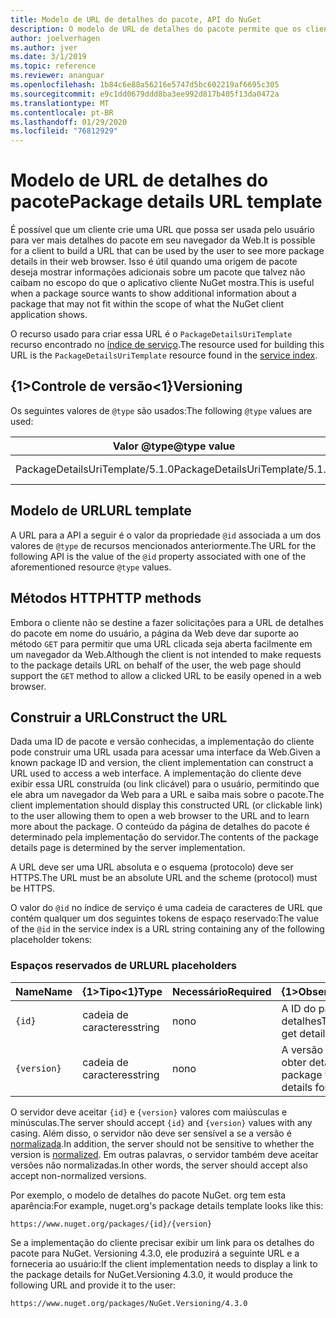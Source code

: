 ```yaml
---
title: Modelo de URL de detalhes do pacote, API do NuGet
description: O modelo de URL de detalhes do pacote permite que os clientes exibam em sua interface do usuário um link da Web para mais detalhes do pacote
author: joelverhagen
ms.author: jver
ms.date: 3/1/2019
ms.topic: reference
ms.reviewer: ananguar
ms.openlocfilehash: 1b84c6e88a56216e5747d5bc602219af6695c305
ms.sourcegitcommit: e9c1dd0679ddd8ba3ee992d817b405f13da0472a
ms.translationtype: MT
ms.contentlocale: pt-BR
ms.lasthandoff: 01/29/2020
ms.locfileid: "76812929"
---
```

# <a name="package-details-url-template"></a><span data-ttu-id="fc699-103">Modelo de URL de detalhes do pacote</span><span class="sxs-lookup"><span data-stu-id="fc699-103">Package details URL template</span></span>

<span data-ttu-id="fc699-104">É possível que um cliente crie uma URL que possa ser usada pelo usuário para ver mais detalhes do pacote em seu navegador da Web.</span><span class="sxs-lookup"><span data-stu-id="fc699-104">It is possible for a client to build a URL that can be used by the user to see more package details in their web browser.</span></span> <span data-ttu-id="fc699-105">Isso é útil quando uma origem de pacote deseja mostrar informações adicionais sobre um pacote que talvez não caibam no escopo do que o aplicativo cliente NuGet mostra.</span><span class="sxs-lookup"><span data-stu-id="fc699-105">This is useful when a package source wants to show additional information about a package that may not fit within the scope of what the NuGet client application shows.</span></span>

<span data-ttu-id="fc699-106">O recurso usado para criar essa URL é o `PackageDetailsUriTemplate` recurso encontrado no [índice de serviço](service-index.md).</span><span class="sxs-lookup"><span data-stu-id="fc699-106">The resource used for building this URL is the `PackageDetailsUriTemplate` resource found in the [service index](service-index.md).</span></span>

## <a name="versioning"></a><span data-ttu-id="fc699-107">{1&gt;Controle de versão&lt;1}</span><span class="sxs-lookup"><span data-stu-id="fc699-107">Versioning</span></span>

<span data-ttu-id="fc699-108">Os seguintes valores de `@type` são usados:</span><span class="sxs-lookup"><span data-stu-id="fc699-108">The following `@type` values are used:</span></span>

<span data-ttu-id="fc699-109">Valor @type</span><span class="sxs-lookup"><span data-stu-id="fc699-109">@type value</span></span>                     | <span data-ttu-id="fc699-110">{1&gt;Observações&lt;1}</span><span class="sxs-lookup"><span data-stu-id="fc699-110">Notes</span></span>
------------------------------- | -----
<span data-ttu-id="fc699-111">PackageDetailsUriTemplate/5.1.0</span><span class="sxs-lookup"><span data-stu-id="fc699-111">PackageDetailsUriTemplate/5.1.0</span></span> | <span data-ttu-id="fc699-112">A versão inicial</span><span class="sxs-lookup"><span data-stu-id="fc699-112">The initial release</span></span>

## <a name="url-template"></a><span data-ttu-id="fc699-113">Modelo de URL</span><span class="sxs-lookup"><span data-stu-id="fc699-113">URL template</span></span>

<span data-ttu-id="fc699-114">A URL para a API a seguir é o valor da propriedade `@id` associada a um dos valores de `@type` de recursos mencionados anteriormente.</span><span class="sxs-lookup"><span data-stu-id="fc699-114">The URL for the following API is the value of the `@id` property associated with one of the aforementioned resource `@type` values.</span></span>

## <a name="http-methods"></a><span data-ttu-id="fc699-115">Métodos HTTP</span><span class="sxs-lookup"><span data-stu-id="fc699-115">HTTP methods</span></span>

<span data-ttu-id="fc699-116">Embora o cliente não se destine a fazer solicitações para a URL de detalhes do pacote em nome do usuário, a página da Web deve dar suporte ao método `GET` para permitir que uma URL clicada seja aberta facilmente em um navegador da Web.</span><span class="sxs-lookup"><span data-stu-id="fc699-116">Although the client is not intended to make requests to the package details URL on behalf of the user, the web page should support the `GET` method to allow a clicked URL to be easily opened in a web browser.</span></span>

## <a name="construct-the-url"></a><span data-ttu-id="fc699-117">Construir a URL</span><span class="sxs-lookup"><span data-stu-id="fc699-117">Construct the URL</span></span>

<span data-ttu-id="fc699-118">Dada uma ID de pacote e versão conhecidas, a implementação do cliente pode construir uma URL usada para acessar uma interface da Web.</span><span class="sxs-lookup"><span data-stu-id="fc699-118">Given a known package ID and version, the client implementation can construct a URL used to access a web interface.</span></span> <span data-ttu-id="fc699-119">A implementação do cliente deve exibir essa URL construída (ou link clicável) para o usuário, permitindo que ele abra um navegador da Web para a URL e saiba mais sobre o pacote.</span><span class="sxs-lookup"><span data-stu-id="fc699-119">The client implementation should display this constructed URL (or clickable link) to the user allowing them to open a web browser to the URL and to learn more about the package.</span></span> <span data-ttu-id="fc699-120">O conteúdo da página de detalhes do pacote é determinado pela implementação do servidor.</span><span class="sxs-lookup"><span data-stu-id="fc699-120">The contents of the package details page is determined by the server implementation.</span></span>

<span data-ttu-id="fc699-121">A URL deve ser uma URL absoluta e o esquema (protocolo) deve ser HTTPS.</span><span class="sxs-lookup"><span data-stu-id="fc699-121">The URL must be an absolute URL and the scheme (protocol) must be HTTPS.</span></span>

<span data-ttu-id="fc699-122">O valor do `@id` no índice de serviço é uma cadeia de caracteres de URL que contém qualquer um dos seguintes tokens de espaço reservado:</span><span class="sxs-lookup"><span data-stu-id="fc699-122">The value of the `@id` in the service index is a URL string containing any of the following placeholder tokens:</span></span>

### <a name="url-placeholders"></a><span data-ttu-id="fc699-123">Espaços reservados de URL</span><span class="sxs-lookup"><span data-stu-id="fc699-123">URL placeholders</span></span>

<span data-ttu-id="fc699-124">Name</span><span class="sxs-lookup"><span data-stu-id="fc699-124">Name</span></span>        | <span data-ttu-id="fc699-125">{1&gt;Tipo&lt;1}</span><span class="sxs-lookup"><span data-stu-id="fc699-125">Type</span></span>    | <span data-ttu-id="fc699-126">Necessário</span><span class="sxs-lookup"><span data-stu-id="fc699-126">Required</span></span> | <span data-ttu-id="fc699-127">{1&gt;Observações&lt;1}</span><span class="sxs-lookup"><span data-stu-id="fc699-127">Notes</span></span>
----------- | ------- | -------- | -----
`{id}`      | <span data-ttu-id="fc699-128">cadeia de caracteres</span><span class="sxs-lookup"><span data-stu-id="fc699-128">string</span></span>  | <span data-ttu-id="fc699-129">no</span><span class="sxs-lookup"><span data-stu-id="fc699-129">no</span></span>       | <span data-ttu-id="fc699-130">A ID do pacote para obter detalhes</span><span class="sxs-lookup"><span data-stu-id="fc699-130">The package ID to get details for</span></span>
`{version}` | <span data-ttu-id="fc699-131">cadeia de caracteres</span><span class="sxs-lookup"><span data-stu-id="fc699-131">string</span></span>  | <span data-ttu-id="fc699-132">no</span><span class="sxs-lookup"><span data-stu-id="fc699-132">no</span></span>       | <span data-ttu-id="fc699-133">A versão do pacote para obter detalhes</span><span class="sxs-lookup"><span data-stu-id="fc699-133">The package version to get details for</span></span>

<span data-ttu-id="fc699-134">O servidor deve aceitar `{id}` e `{version}` valores com maiúsculas e minúsculas.</span><span class="sxs-lookup"><span data-stu-id="fc699-134">The server should accept `{id}` and `{version}` values with any casing.</span></span> <span data-ttu-id="fc699-135">Além disso, o servidor não deve ser sensível a se a versão é [normalizada](../concepts/package-versioning.md#normalized-version-numbers).</span><span class="sxs-lookup"><span data-stu-id="fc699-135">In addition, the server should not be sensitive to whether the version is [normalized](../concepts/package-versioning.md#normalized-version-numbers).</span></span> <span data-ttu-id="fc699-136">Em outras palavras, o servidor também deve aceitar versões não normalizadas.</span><span class="sxs-lookup"><span data-stu-id="fc699-136">In other words, the server should accept also accept non-normalized versions.</span></span>

<span data-ttu-id="fc699-137">Por exemplo, o modelo de detalhes do pacote NuGet. org tem esta aparência:</span><span class="sxs-lookup"><span data-stu-id="fc699-137">For example, nuget.org's package details template looks like this:</span></span>

    https://www.nuget.org/packages/{id}/{version}

<span data-ttu-id="fc699-138">Se a implementação do cliente precisar exibir um link para os detalhes do pacote para NuGet. Versioning 4.3.0, ele produzirá a seguinte URL e a forneceria ao usuário:</span><span class="sxs-lookup"><span data-stu-id="fc699-138">If the client implementation needs to display a link to the package details for NuGet.Versioning 4.3.0, it would produce the following URL and provide it to the user:</span></span>

    https://www.nuget.org/packages/NuGet.Versioning/4.3.0
